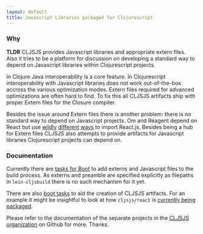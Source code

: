 ```yaml
---
layout: default
title: Javascript Libraries packaged for Clojurescript
---
```


### Why

<p class="tldr"><strong>TLDR</strong> CLJSJS provides Javascript libraries and appropriate extern files.
Also it tries to be a platform for discussion on developing a standard way to
depend on Javascript libraries within Clojurescript projects.</p>

In Clojure Java interoperability is a core feature. In Clojurescript
interoperability with Javascript libraries does not work out-of-the-box
accross the various optimization modes. Extern files required for advanced
optimizations are often hard to find. To fix this all CLJSJS artifacts
ship with proper Extern files for the Closure compiler.

Besides the issue around Extern files there is another problem: there
is no standard way to depend on Javascript projects. Om and Reagent
depend on React but use [wildly][reagent-template] [different][chestnut-devmode]
[ways][mies-om-template] to import React.js.
Besides being a hub for Extern files CLJSJS also attempts to provide
artifacts for Javascript libraries Clojurescript projects can depend on.

### Documentation

Currently there are [tasks for Boot][boot-cljsjs] to add externs and Javascript
files to the build process. As externs and preamble are specified explicitly
as filepaths in `lein-cljsbuild` there is no such mechanism for it yet.

There are also [boot tasks][boot-cljsjs-package] to aid the creation of CLJSJS
artifacts. For an example it might be insightful to look at how `cljsjs/react`
is [currently being packaged][react-build].

Please refer to the documentation of the separate projects in the
[CLJSJS organization][cljsjs-org] on Github for more. Thanks.

[reagent-template]: https://github.com/reagent-project/reagent-template/blob/master/src/leiningen/new/reagent/resources/templates/index.html#L11-L19
[chestnut-devmode]: https://github.com/plexus/chestnut/blob/ae3140e76a145aa2275cc9b056d8dbc0a738794c/src/leiningen/new/chestnut/src/clj/chestnut/dev.clj#L10-L15
[mies-om-template]: https://github.com/swannodette/mies-om/blob/master/src/leiningen/new/mies_om/index.html#L4-L7
[boot-cljsjs]: https://github.com/cljsjs/boot-cljsjs
[boot-cljsjs-package]: https://github.com/cljsjs/boot-cljsjs/blob/master/src/cljsjs/packaging.clj
[react-build]: https://github.com/cljsjs/packages/blob/master/react/build.boot
[cljsjs-org]: https://github.com/cljsjs
